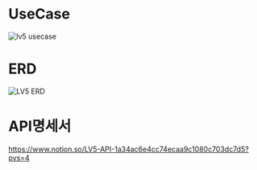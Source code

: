 # UseCase
![lv5 usecase](https://github.com/hanghae99-LV5/GoodsSite/assets/109460223/5344cb24-e178-4a10-905c-c3d3a0dbbfac)

# ERD
![LV5 ERD](https://github.com/hanghae99-LV5/GoodsSite/assets/109460223/138b018d-dc6a-45d2-8503-d6d9d372979e)

# API명세서
https://www.notion.so/LV5-API-1a34ac6e4cc74ecaa9c1080c703dc7d5?pvs=4
